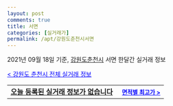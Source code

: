 ```yaml
---
layout: post
comments: true
title: 서면
categories: [실거래가]
permalink: /apt/강원도춘천시서면
---
```


2021년 09월 18일 기준, <a href="/apt/강원도춘천시">강원도춘천시</a> 서면 한달간 실거래 정보

<a style="color: blue;" href="/apt/강원도춘천시">< 강원도 춘천시 전체 실거래 정보</a>
<!---- start ---->
<table>
  <tr>
    <td colspan="4" style="font-weight: bold;"><a href="/apt/강원도춘천시서면{name_without_space}">오늘 등록된 실거래 정보가 없습니다</a> &nbsp;&nbsp;&nbsp; <a style="color: blue; font-size: smaller;" href="/apt/강원도춘천시서면{name_without_space}">면적별 최고가 ></a></td>
  </tr>
    
</table>
<!---- end ---->
    